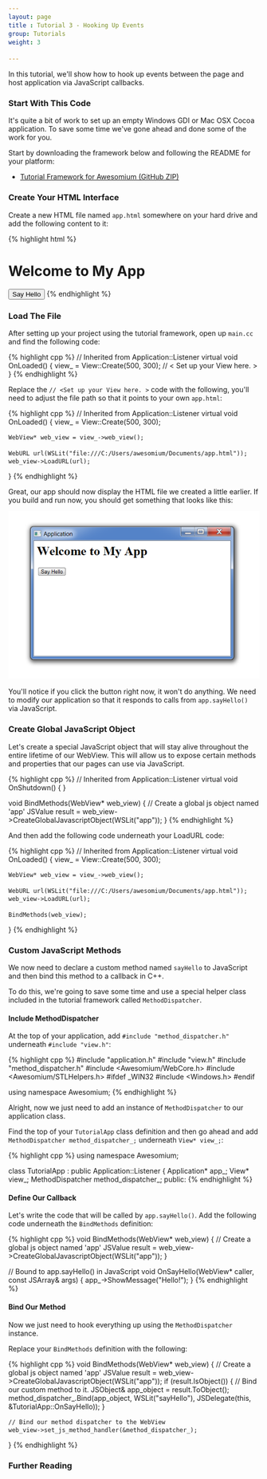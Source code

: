 ```yaml
---
layout: page
title : Tutorial 3 - Hooking Up Events
group: Tutorials
weight: 3

---
```


<p class="intro">In this tutorial, we'll show how to hook up events between the page and host application via JavaScript callbacks.</p>

### Start With This Code

It's quite a bit of work to set up an empty Windows GDI or Mac OSX Cocoa application. To save some time we've gone ahead and done some of the work for you.

Start by downloading the framework below and following the README for your platform:

 * [Tutorial Framework for Awesomium (GitHub ZIP)](https://github.com/awesomium/tutorial-framework/archive/master.zip)
 
### Create Your HTML Interface

Create a new HTML file named `app.html` somewhere on your hard drive and add the following content to it:

{% highlight html %}
<html>
<body>
<h1>Welcome to My App</h1>
<button onclick="app.sayHello()">Say Hello</button>
</body>
</html>
{% endhighlight %}

### Load The File

After setting up your project using the tutorial framework, open up `main.cc` and find the following code:

{% highlight cpp %}
  // Inherited from Application::Listener
  virtual void OnLoaded() {
    view_ = View::Create(500, 300);
     // < Set up your View here. >
  }
{% endhighlight %}

Replace the `// <Set up your View here. >` code with the following, you'll need to <span class="highlight">adjust the file path</span> so that it points to your own `app.html`:

{% highlight cpp %}
  // Inherited from Application::Listener
  virtual void OnLoaded() {
    view_ = View::Create(500, 300);
    
    WebView* web_view = view_->web_view();

    WebURL url(WSLit("file:///C:/Users/awesomium/Documents/app.html"));
    web_view->LoadURL(url);
  }
{% endhighlight %}

Great, our app should now display the HTML file we created a little earlier. If you build and run now, you should get something that looks like this:

![Screenshot 1](/assets/images/tutorial-3/screen-1.png)

You'll notice if you click the button right now, it won't do anything. We need to modify our application so that it responds to calls from `app.sayHello()` via JavaScript.

### Create Global JavaScript Object

Let's create a special JavaScript object that will stay alive throughout the entire lifetime of our WebView. This will allow us to expose certain methods and properties that our pages can use via JavaScript.

{% highlight cpp %}
  // Inherited from Application::Listener
  virtual void OnShutdown() {
  }

  void BindMethods(WebView* web_view) {
    // Create a global js object named 'app'
    JSValue result = web_view->CreateGlobalJavascriptObject(WSLit("app"));
  }
{% endhighlight %}

And then add the following code underneath your LoadURL code:

{% highlight cpp %}
  // Inherited from Application::Listener
  virtual void OnLoaded() {
    view_ = View::Create(500, 300);
    
    WebView* web_view = view_->web_view();

    WebURL url(WSLit("file:///C:/Users/awesomium/Documents/app.html"));
    web_view->LoadURL(url);
    
    BindMethods(web_view);
  }
{% endhighlight %}

### Custom JavaScript Methods

We now need to declare a custom method named `sayHello` to JavaScript and then bind this method to a callback in C++.

To do this, we're going to save some time and use a special helper class included in the tutorial framework called `MethodDispatcher`.

#### Include MethodDispatcher

At the top of your application, add `#include "method_dispatcher.h"` underneath `#include "view.h"`:

{% highlight cpp %}
#include "application.h"
#include "view.h"
#include "method_dispatcher.h"
#include <Awesomium/WebCore.h>
#include <Awesomium/STLHelpers.h>
#ifdef _WIN32
#include <Windows.h>
#endif

using namespace Awesomium;
{% endhighlight %}

Alright, now we just need to add an instance of `MethodDispatcher` to our application class. 

Find the top of your `TutorialApp` class definition and then go ahead and add  `MethodDispatcher method_dispatcher_;` underneath `View* view_;`:

{% highlight cpp %}
using namespace Awesomium;

class TutorialApp : public Application::Listener {
  Application* app_;
  View* view_;
  MethodDispatcher method_dispatcher_;
 public:
{% endhighlight %}

#### Define Our Callback

Let's write the code that will be called by `app.sayHello()`. Add the following code underneath the `BindMethods` definition:

{% highlight cpp %}
  void BindMethods(WebView* web_view) {
    // Create a global js object named 'app'
    JSValue result = web_view->CreateGlobalJavascriptObject(WSLit("app"));
  }

  // Bound to app.sayHello() in JavaScript
  void OnSayHello(WebView* caller,
                  const JSArray& args) {
    app_->ShowMessage("Hello!");
  }
{% endhighlight %}

#### Bind Our Method

Now we just need to hook everything up using the `MethodDispatcher` instance.

Replace your `BindMethods` definition with the following:

{% highlight cpp %}
  void BindMethods(WebView* web_view) {
    // Create a global js object named 'app'
    JSValue result = web_view->CreateGlobalJavascriptObject(WSLit("app"));
    if (result.IsObject()) {
      // Bind our custom method to it.
      JSObject& app_object = result.ToObject();
      method_dispatcher_.Bind(app_object,
        WSLit("sayHello"),
        JSDelegate(this, &TutorialApp::OnSayHello));
    }

    // Bind our method dispatcher to the WebView
    web_view->set_js_method_handler(&method_dispatcher_);
  }
{% endhighlight %}

### Further Reading
